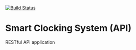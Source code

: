 [![Build Status](https://travis-ci.org/BertoRovina/smart-clocking-system-api.svg?branch=master)](https://travis-ci.org/BertoRovina/smart-clocking-system-api)

# Smart Clocking System (API)
RESTful API application
